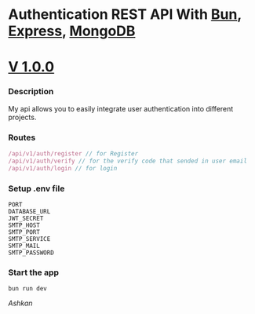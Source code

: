 # Authentication REST API With [Bun](https://bun.sh/), [Express](https://expressjs.com/), [MongoDB](https://www.mongodb.com/)

# [V 1.0.0](https://jwtauthentication.liara.run/)

### Description 
My api allows you to easily integrate user authentication into different projects.
### Routes
```typescript
/api/v1/auth/register // for Register
/api/v1/auth/verify // for the verify code that sended in user email
/api/v1/auth/login // for login
```
### Setup .env file
``` shell
PORT
DATABASE_URL
JWT_SECRET
SMTP_HOST
SMTP_PORT
SMTP_SERVICE
SMTP_MAIL
SMTP_PASSWORD
```

### Start the app
```shell
bun run dev
```

<i>Ashkan<i>
